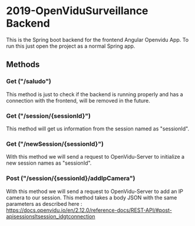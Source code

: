 # 2019-OpenViduSurveillance Backend

This is the Spring boot backend for the frontend Angular Openvidu App.
To run this just open the project as a normal Spring app.

## Methods

### Get ("/saludo")
This method is just to check if the backend is running properly and has a connection with the frontend, will be removed in the future.

### Get ("/session/{sessionId}")
This method will get us information from the session named as "sessionId".

### Get ("/newSession/{sessionId}")
With this method we will send a request to OpenVidu-Server to initialize a new session names as "sessionId".

### Post ("/session/{sessionId}/addIpCamera")
With this method we will send a request to OpenVidu-Server to add an IP camera to our session. This method takes a body JSON with the same parameters as described here : https://docs.openvidu.io/en/2.12.0/reference-docs/REST-API/#post-apisessionsltsession_idgtconnection
